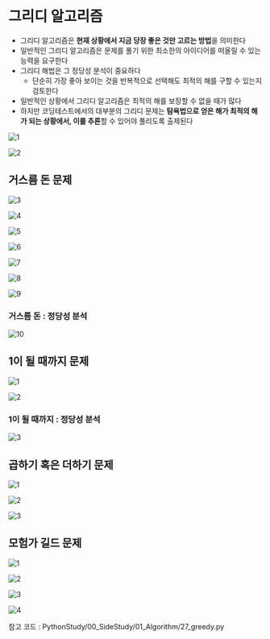 # 그리디 알고리즘

* 그리디 알고리즘은 **현재 상황에서 지금 당장 좋은 것만 고르는 방법**을 의미한다
* 일반적인 그리디 알고리즘은 문제를 풀기 위한 최소한의 아이디어를 떠올릴 수 있는 능력을 요구한다
* 그리디 해법은 그 정당성 분석이 중요하다
  * 단순히 가장 좋아 보이는 것을 반복적으로 선택해도 최적의 해를 구할 수 있는지 검토한다
* 일반적인 상황에서 그리디 알고리즘은 최적의 해를 보장할 수 없을 때가 많다
* 하지만 코딩테스트에서의 대부분의 그리디 문제는 **탐욕법으로 얻은 해가 최적의 해가 되는 상황에서, 이를 추론**할 수 있어야 풀리도록 출제된다

![1](22_greedy.assets/1.png)

![2](22_greedy.assets/2.png)



## 거스름 돈 문제

![3](22_greedy.assets/3.png)

![4](22_greedy.assets/4.png)

![5](22_greedy.assets/5.png)

![6](22_greedy.assets/6.png)

![7](22_greedy.assets/7.png)

![8](22_greedy.assets/8.png)

![9](22_greedy.assets/9.png)

### 거스름 돈 : 정당성 분석

![10](22_greedy.assets/10.png)



## 1이 될 때까지 문제

![1](22_greedy.assets/1-1623666843489.png)

![2](22_greedy.assets/2-1623666843490.png)

### 1이 될 때까지 : 정당성 분석

![3](22_greedy.assets/3-1623666846171.png)



## 곱하기 혹은 더하기 문제

![1](22_greedy.assets/1-1623667221705.png)

![2](22_greedy.assets/2-1623667221705.png)

![3](22_greedy.assets/3-1623667221706.png)



## 모험가 길드 문제

![1](22_greedy.assets/1-1623667524943.png)

![2](22_greedy.assets/2-1623667524943.png)

![3](22_greedy.assets/3-1623667524943.png)

![4](22_greedy.assets/4-1623667524943.png)



참고 코드 : PythonStudy/00_SideStudy/01_Algorithm/27_greedy.py
